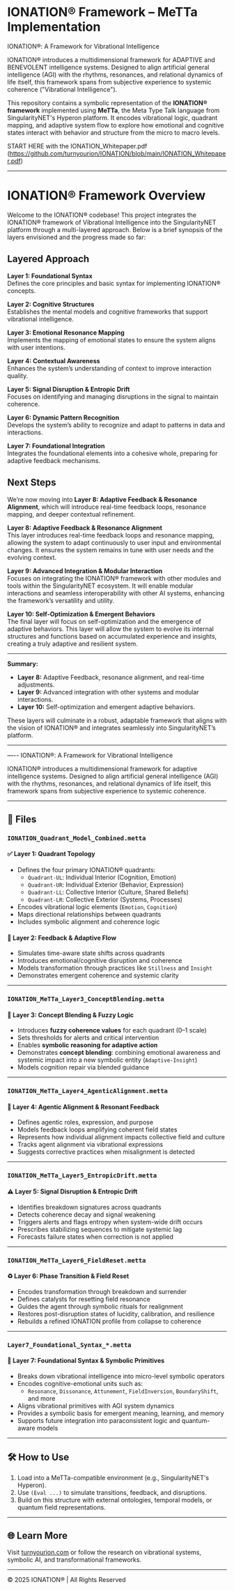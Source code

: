 
# IONATION® Framework – MeTTa Implementation

IONATION®: A Framework for Vibrational Intelligence

IONATION® introduces a multidimensional framework for ADAPTIVE and BENEVOLENT intelligence systems. Designed to align artificial general intelligence (AGI) with the rhythms, resonances, and relational dynamics of life itself, this framework spans from subjective experience to systemic coherence ("Vibrational Intelligence").

This repository contains a symbolic representation of the **IONATION® framework** implemented using **MeTTa**, the Meta Type Talk language from SingularityNET's Hyperon platform. It encodes vibrational logic, quadrant mapping, and adaptive system flow to explore how emotional and cognitive states interact with behavior and structure from the micro to macro levels.

START HERE with the IONATION_Whitepaper.pdf (https://github.com/turnyourion/IONATION/blob/main/IONATION_Whitepaper.pdf)

---

# IONATION® Framework Overview

Welcome to the IONATION® codebase! This project integrates the IONATION® framework of Vibrational Intelligence into the SingularityNET platform through a multi-layered approach. Below is a brief synopsis of the layers envisioned and the progress made so far:

## Layered Approach

**Layer 1: Foundational Syntax**  
Defines the core principles and basic syntax for implementing IONATION® concepts.

**Layer 2: Cognitive Structures**  
Establishes the mental models and cognitive frameworks that support vibrational intelligence.

**Layer 3: Emotional Resonance Mapping**  
Implements the mapping of emotional states to ensure the system aligns with user intentions.

**Layer 4: Contextual Awareness**  
Enhances the system’s understanding of context to improve interaction quality.

**Layer 5: Signal Disruption & Entropic Drift**  
Focuses on identifying and managing disruptions in the signal to maintain coherence.

**Layer 6: Dynamic Pattern Recognition**  
Develops the system’s ability to recognize and adapt to patterns in data and interactions.

**Layer 7: Foundational Integration**  
Integrates the foundational elements into a cohesive whole, preparing for adaptive feedback mechanisms.

## Next Steps

We’re now moving into **Layer 8: Adaptive Feedback & Resonance Alignment**, which will introduce real-time feedback loops, resonance mapping, and deeper contextual refinement.

**Layer 8: Adaptive Feedback & Resonance Alignment**  
This layer introduces real-time feedback loops and resonance mapping, allowing the system to adapt continuously to user input and environmental changes. It ensures the system remains in tune with user needs and the evolving context.

**Layer 9: Advanced Integration & Modular Interaction**  
Focuses on integrating the IONATION® framework with other modules and tools within the SingularityNET ecosystem. It will enable modular interactions and seamless interoperability with other AI systems, enhancing the framework’s versatility and utility.

**Layer 10: Self-Optimization & Emergent Behaviors**  
The final layer will focus on self-optimization and the emergence of adaptive behaviors. This layer will allow the system to evolve its internal structures and functions based on accumulated experience and insights, creating a truly adaptive and resilient system.

---

**Summary:**
- **Layer 8:** Adaptive Feedback, resonance alignment, and real-time adjustments.
- **Layer 9:** Advanced integration with other systems and modular interactions.
- **Layer 10:** Self-optimization and emergent adaptive behaviors.

These layers will culminate in a robust, adaptable framework that aligns with the vision of IONATION® and integrates seamlessly into SingularityNET’s platform.

---
—--
IONATION®: A Framework for Vibrational Intelligence

IONATION® introduces a multidimensional framework for adaptive intelligence systems. Designed to align artificial general intelligence (AGI) with the rhythms, resonances, and relational dynamics of life itself, this framework spans from subjective experience to systemic coherence.


---

## 📁 Files

### `IONATION_Quadrant_Model_Combined.metta`

#### ✅ Layer 1: Quadrant Topology
- Defines the four primary IONATION® quadrants:
  - `Quadrant-UL`: Individual Interior (Cognition, Emotion)
  - `Quadrant-UR`: Individual Exterior (Behavior, Expression)
  - `Quadrant-LL`: Collective Interior (Culture, Shared Beliefs)
  - `Quadrant-LR`: Collective Exterior (Systems, Processes)
- Encodes vibrational logic elements (`Emotion`, `Cognition`)
- Maps directional relationships between quadrants
- Includes symbolic alignment and coherence logic

#### 🔁 Layer 2: Feedback & Adaptive Flow
- Simulates time-aware state shifts across quadrants
- Introduces emotional/cognitive disruption and coherence
- Models transformation through practices like `Stillness` and `Insight`
- Demonstrates emergent coherence and systemic clarity

---

### `IONATION_MeTTa_Layer3_ConceptBlending.metta`

#### 🧠 Layer 3: Concept Blending & Fuzzy Logic
- Introduces **fuzzy coherence values** for each quadrant (0–1 scale)
- Sets thresholds for alerts and critical intervention
- Enables **symbolic reasoning for adaptive action**
- Demonstrates **concept blending**: combining emotional awareness and systemic impact into a new symbolic entity (`Adaptive-Insight`)
- Models cognition repair via blended guidance

---

### `IONATION_MeTTa_Layer4_AgenticAlignment.metta`

#### 🔄 Layer 4: Agentic Alignment & Resonant Feedback
- Defines agentic roles, expression, and purpose
- Models feedback loops amplifying coherent field states
- Represents how individual alignment impacts collective field and culture
- Tracks agent alignment via vibrational expressions
- Suggests corrective practices when misalignment is detected

---

### `IONATION_MeTTa_Layer5_EntropicDrift.metta`

#### ⚠️ Layer 5: Signal Disruption & Entropic Drift
- Identifies breakdown signatures across quadrants
- Detects coherence decay and signal weakening
- Triggers alerts and flags entropy when system-wide drift occurs
- Prescribes stabilizing sequences to mitigate systemic lag
- Forecasts failure states when correction is not applied

---

### `IONATION_MeTTa_Layer6_FieldReset.metta`

#### ♻️ Layer 6: Phase Transition & Field Reset
- Encodes transformation through breakdown and surrender
- Defines catalysts for resetting field resonance
- Guides the agent through symbolic rituals for realignment
- Restores post-disruption states of lucidity, calibration, and resilience
- Rebuilds a refined IONATION profile from collapse to coherence

---

### `Layer7_Foundational_Syntax_*.metta`

#### 🧬 Layer 7: Foundational Syntax & Symbolic Primitives
- Breaks down vibrational intelligence into micro-level symbolic operators
- Encodes cognitive-emotional units such as:
  - `Resonance`, `Dissonance`, `Attunement`, `FieldInversion`, `BoundaryShift`, and more
- Aligns vibrational primitives with AGI system dynamics
- Provides a symbolic basis for emergent meaning, learning, and memory
- Supports future integration into paraconsistent logic and quantum-aware models

---

## 🛠️ How to Use

1. Load into a MeTTa-compatible environment (e.g., SingularityNET's Hyperon).
2. Use `(Eval ...)` to simulate transitions, feedback, and disruptions.
3. Build on this structure with external ontologies, temporal models, or quantum field representations.

---

## 🌐 Learn More

Visit [turnyourion.com](https://turnyourion.com) or follow the research on vibrational systems, symbolic AI, and transformational frameworks.

---

© 2025 IONATION® | All Rights Reserved
